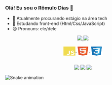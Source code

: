 ### Olá! Eu sou o Rômulo Dias 🤙

- 🔭 Atualmente procurando estágio na área tech
- 🌱 Estudando front-end (Html/Css/JavaScript)
- 😄 Pronouns: ele/dele 

 <div align="center">
  <a href="https://github.com/RomuloNd">
  <img height="190em"  src="https://github-readme-stats.vercel.app/api?username=RomuloNd&show_icons=true&theme=tokyonight&include_all_commits=true&count_private=true"/>
  <img height="190em" src="https://github-readme-stats.vercel.app/api/top-langs/?username=RomuloNd&layout=compact&langs_count=7&theme=tokyonight"/>
</div>
  
<div style="display: inline_block" align="center" ><br>
  <img align="center" alt="Rafa-Js" height="30" width="40" src="https://raw.githubusercontent.com/devicons/devicon/master/icons/javascript/javascript-plain.svg">
  <img align="center" alt="Rafa-HTML" height="30" width="40" src="https://raw.githubusercontent.com/devicons/devicon/master/icons/html5/html5-original.svg">
  <img align="center" alt="Rafa-CSS" height="30" width="40" src="https://raw.githubusercontent.com/devicons/devicon/master/icons/css3/css3-original.svg">
</div>
  
  ##
 
<div align="center"> 
  <a href="https://instagram.com/_romulodias" target="_blank"><img src="https://img.shields.io/badge/-Instagram-%23E4405F?style=for-the-badge&logo=instagram&logoColor=white" target="_blank"></a>
  <a href = "mailto:romulondias@outlook.com"><img src="https://img.shields.io/badge/Microsoft_Outlook-0078D4?style=for-the-badge&logo=microsoft-outlook&logoColor=white" target="_blank"></a>
  <a href="https://www.linkedin.com/in/romulondias" target="_blank"><img src="https://img.shields.io/badge/-LinkedIn-%230077B5?style=for-the-badge&logo=linkedin&logoColor=white" target="_blank"></a> 
 
</div>

 ![Snake animation](https://github.com/RomuloNd/RomuloNd/blob/output/github-contribution-grid-snake.svg)
